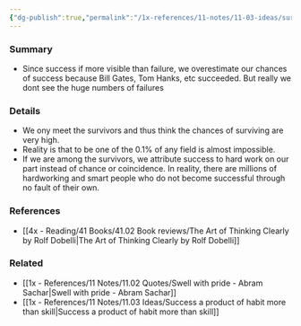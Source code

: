 ```yaml
---
{"dg-publish":true,"permalink":"/1x-references/11-notes/11-03-ideas/survivorship-bias/","title":"Survivorship Bias"}
---
```



### Summary
- Since success if more visible than failure, we overestimate our chances of success because Bill Gates, Tom Hanks, etc succeeded. But really we dont see the huge numbers of failures

### Details
- We ony meet the survivors and thus think the chances of surviving are very high. 
- Reality is that to be one of the 0.1% of any field is almost impossible.
- If we are among the survivors, we attribute success to hard work on our part instead of chance or coincidence. In reality, there are millions of hardworking and smart people who do not become successful through no fault of their own.

### References
- [[4x - Reading/41 Books/41.02 Book reviews/The Art of Thinking Clearly by Rolf Dobelli\|The Art of Thinking Clearly by Rolf Dobelli]]

### Related
- [[1x - References/11 Notes/11.02 Quotes/Swell with pride - Abram Sachar\|Swell with pride - Abram Sachar]]
- [[1x - References/11 Notes/11.03 Ideas/Success a product of habit more than skill\|Success a product of habit more than skill]]
